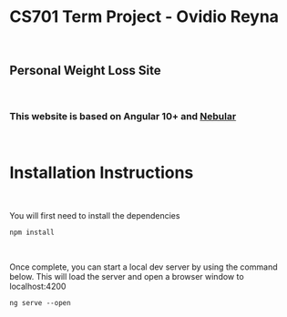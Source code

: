 # CS701 Term Project - Ovidio Reyna
<br>

## Personal Weight Loss Site
<br>

### This website is based on Angular 10+ and <a href="https://github.com/akveo/nebular">Nebular</a>
<br>

# Installation Instructions  
<br>

You will first need to install the dependencies
```
npm install
```
<br>

Once complete, you can start a local dev server by using the command below.
This will load the server and open a browser window to localhost:4200
```
ng serve --open
```
<br>
